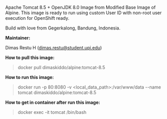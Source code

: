 Apache Tomcat 8.5 + OpenJDK 8.0 Image from Modified Base Image of Alpine. This image is ready to run using custom User ID with non-root user execution for OpenShift ready.

Build with love from Gegerkalong, Bandung, Indonesia.

**Maintainer:**

Dimas Restu H (<dimas.restu@student.upi.edu>)

**How to pull this image:**

> docker pull dimaskiddo/alpine:tomcat-8.5

**How to run this image:**

> docker run -p 80:8080 -v <local_data_path>:/var/www/data --name tomcat dimaskiddo/alpine:tomcat-8.5

**How to get in container after run this image:**

> docker exec -it tomcat /bin/bash
